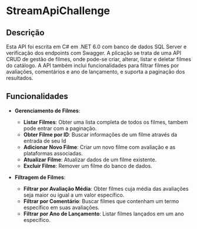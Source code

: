 # StreamApiChallenge

## Descrição

Esta API foi escrita em C# em .NET 6.0 com banco de dados SQL Server e verificação dos endpoints com Swagger.
A plicação se trata de uma API CRUD de gestão de filmes, onde pode-se criar, alterar, listar e deletar filmes do catálogo.
A API também inclui funcionalidades para filtrar filmes por avaliações, comentários e ano de lançamento, e suporta a paginação dos resultados.

## Funcionalidades

- **Gerenciamento de Filmes**:
  - **Listar Filmes**: Obter uma lista completa de todos os filmes, tambem pode entrar com a paginação.
  - **Obter Filme por ID**: Buscar informações de um filme através da entrada de seu Id
  - **Adicionar Novo Filme**: Criar um novo filme com avaliação e as plataformas associadas.
  - **Atualizar Filme**: Atualizar dados de um filme existente.
  - **Excluir Filme**: Remover um filme do banco de dados.

- **Filtragem de Filmes**:
  - **Filtrar por Avaliação Média**: Obter filmes cuja média das avaliações seja maior ou igual a um valor específico.
  - **Filtrar por Comentário**: Buscar filmes que contenham um termo específico em suas avaliações.
  - **Filtrar por Ano de Lançamento**: Listar filmes lançados em um ano específico.
